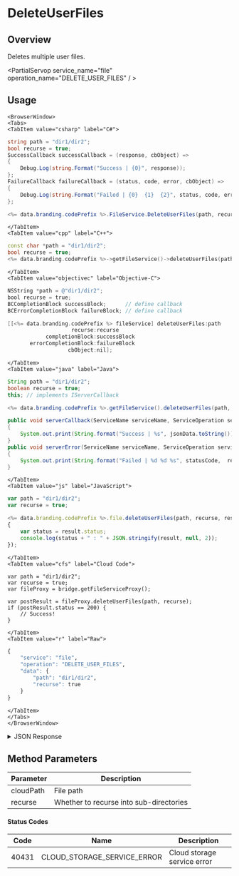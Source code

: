 # DeleteUserFiles
## Overview
Deletes multiple user files.

<PartialServop service_name="file" operation_name="DELETE_USER_FILES" / >

## Usage

```mdx-code-block
<BrowserWindow>
<Tabs>
<TabItem value="csharp" label="C#">
```

```csharp
string path = "dir1/dir2";
bool recurse = true;
SuccessCallback successCallback = (response, cbObject) =>
{
    Debug.Log(string.Format("Success | {0}", response));
};
FailureCallback failureCallback = (status, code, error, cbObject) =>
{
    Debug.Log(string.Format("Failed | {0}  {1}  {2}", status, code, error));
};

<%= data.branding.codePrefix %>.FileService.DeleteUserFiles(path, recurse, successCallback, failureCallback);
```

```mdx-code-block
</TabItem>
<TabItem value="cpp" label="C++">
```

```cpp
const char *path = "dir1/dir2";
bool recurse = true;
<%= data.branding.codePrefix %>->getFileService()->deleteUserFiles(path, recurse, this);
```

```mdx-code-block
</TabItem>
<TabItem value="objectivec" label="Objective-C">
```

```objectivec
NSString *path = @"dir1/dir2";
bool recurse = true;
BCCompletionBlock successBlock;      // define callback
BCErrorCompletionBlock failureBlock; // define callback

[[<%= data.branding.codePrefix %> fileService] deleteUserFiles:path
                    recurse:recurse
            completionBlock:successBlock
       errorCompletionBlock:failureBlock
                   cbObject:nil];
```

```mdx-code-block
</TabItem>
<TabItem value="java" label="Java">
```

```java
String path = "dir1/dir2";
boolean recurse = true;
this; // implements IServerCallback

<%= data.branding.codePrefix %>.getFileService().deleteUserFiles(path, recurse, this);

public void serverCallback(ServiceName serviceName, ServiceOperation serviceOperation, JSONObject jsonData)
{
    System.out.print(String.format("Success | %s", jsonData.toString()));
}
public void serverError(ServiceName serviceName, ServiceOperation serviceOperation, int statusCode, int reasonCode, String jsonError)
{
    System.out.print(String.format("Failed | %d %d %s", statusCode,  reasonCode, jsonError.toString()));
}
```

```mdx-code-block
</TabItem>
<TabItem value="js" label="JavaScript">
```

```javascript
var path = "dir1/dir2";
var recurse = true;

<%= data.branding.codePrefix %>.file.deleteUserFiles(path, recurse, result =>
{
	var status = result.status;
	console.log(status + " : " + JSON.stringify(result, null, 2));
});
```

```mdx-code-block
</TabItem>
<TabItem value="cfs" label="Cloud Code">
```

```cfscript
var path = "dir1/dir2";
var recurse = true;
var fileProxy = bridge.getFileServiceProxy();

var postResult = fileProxy.deleteUserFiles(path, recurse);
if (postResult.status == 200) {
    // Success!
}
```

```mdx-code-block
</TabItem>
<TabItem value="r" label="Raw">
```

```r
{
	"service": "file",
	"operation": "DELETE_USER_FILES",
	"data": {
		"path": "dir1/dir2",
		"recurse": true
	}
}
```

```mdx-code-block
</TabItem>
</Tabs>
</BrowserWindow>
```

<details>
<summary>JSON Response</summary>

```json
{
    "status": 200,
    "data": {
        "fileList": [
            {
                "updatedAt": 1452603368201,
                "uploadedAt": null,
                "fileSize": 85470,
                "shareable": true,
                "createdAt": 1452603368201,
                "profileId": "bf8a1433-62d2-448e-b396-f3dbffff44",
                "gameId": "99999",
                "path": "test2",
                "filename": "testup.dat",
                "downloadUrl": "https://api.braincloudservers.com/s3/bc/g/99999/u/bf8f44/f/test2/testup.dat",
                "cloudLocation": "bc/g/99999/u/bf8f44/f/test2/testup.dat"
            }
        ]
    }
}
```
</details>

## Method Parameters
Parameter | Description
--------- | -----------
cloudPath | File path
recurse | Whether to recurse into sub-directories
#### Status Codes
Code | Name | Description
---- | ---- | -----------
40431 | CLOUD_STORAGE_SERVICE_ERROR | Cloud storage service error


